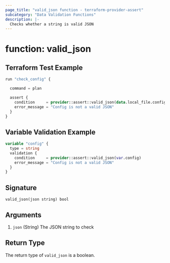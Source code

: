 ```yaml
---
page_title: "valid_json function - terraform-provider-assert"
subcategory: "Data Validation Functions"
description: |-
  Checks whether a string is valid JSON
---
```


# function: valid_json



## Terraform Test Example

```terraform
run "check_config" {

  command = plan

  assert {
    condition     = provider::assert::valid_json(data.local_file.config.content)
    error_message = "Config is not a valid JSON"
  }
}
```

## Variable Validation Example

```terraform
variable "config" {
  type = string
  validation {
    condition     = provider::assert::valid_json(var.config)
    error_message = "Config is not a valid JSON"
  }
}
```

## Signature

<!-- signature generated by tfplugindocs -->
```text
valid_json(json string) bool
```

## Arguments

<!-- arguments generated by tfplugindocs -->
1. `json` (String) The JSON string to check


## Return Type

The return type of `valid_json` is a boolean.
